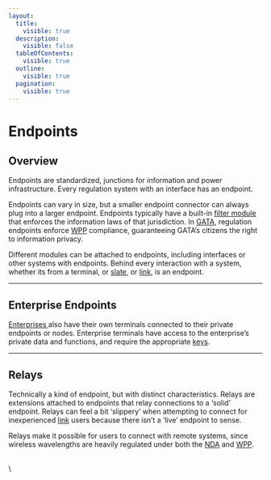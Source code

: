 ```yaml
---
layout:
  title:
    visible: true
  description:
    visible: false
  tableOfContents:
    visible: true
  outline:
    visible: true
  pagination:
    visible: true
---
```


# Endpoints

## Overview

Endpoints are standardized, junctions for information and power infrastructure. Every regulation system with an interface has an endpoint.

Endpoints can vary in size, but a smaller endpoint connector can always plug into a larger endpoint. Endpoints typically have a built-in [filter module](asimovian-architecture.md#filter-modules) that enforces the information laws of that jurisdiction. In [GATA](../../nations/gata/), regulation endpoints enforce [WPP](../../nations/gata/institutions/atlan-information-control.md#whole-privacy-protection-act) compliance, guaranteeing GATA’s citizens the right to information privacy.

Different modules can be attached to endpoints, including interfaces or other systems with endpoints. Behind every interaction with a system, whether its from a terminal, or [slate](slates.md), or [link](links.md), is an endpoint.

***

## Enterprise Endpoints

[Enterprises ](../../nations/gata/enterprise/)also have their own terminals connected to their private endpoints or nodes. Enterprise terminals have access to the enterprise’s private data and functions, and require the appropriate [keys](../../nations/gata/politics/keys.md).

***

## **Relays**

Technically a kind of endpoint, but with distinct characteristics. Relays are extensions attached to endpoints that relay connections to a ‘solid’ endpoint. Relays can feel a bit ‘slippery’ when attempting to connect for inexperienced [link](links.md) users because there isn’t a ‘live’ endpoint to sense.

Relays make it possible for users to connect with remote systems, since wireless wavelengths are heavily regulated under both the [NDA](../../nations/gata/politics/new-dawn-accords.md) and [WPP](../../nations/gata/institutions/atlan-information-control.md#whole-privacy-protection-act).

\
\
